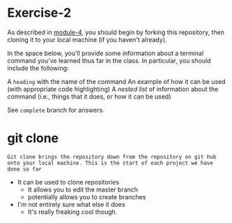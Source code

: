 # Exercise-2

As described in [module-4](https://github.com/INFO-201/m4-git-intro), you should begin by forking this repository, then cloning it to your local machine (if you haven't already).

In the space below, you'll provide some information about a terminal command you've learned thus far in the class. In particular, you should include the following:

A `heading` with the name of the command
An example of how it can be used (with appropriate code highlighting)
A _nested list_ of information about the command (i.e., things that it does, or how it can be used)

See `complete` branch for answers.

# git clone #
``` Git clone brings the repository down from the repository on git hub onto your local machine. This is the start of each project we have done so far ```

* It can be used to clone repositories 
  * It allows you to edit the master branch
  * potentially allows you to create branches
* I'm not entirely sure what else it does
  * It's really freaking cool though.
